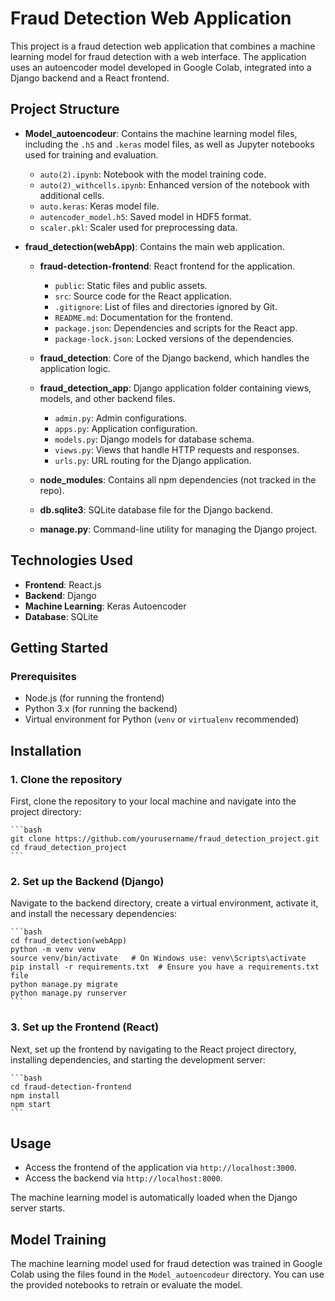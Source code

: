# Fraud Detection Web Application

This project is a fraud detection web application that combines a machine learning model for fraud detection with a web interface. The application uses an autoencoder model developed in Google Colab, integrated into a Django backend and a React frontend.

## Project Structure

- **Model_autoencodeur**: Contains the machine learning model files, including the `.h5` and `.keras` model files, as well as Jupyter notebooks used for training and evaluation.
  - `auto(2).ipynb`: Notebook with the model training code.
  - `auto(2)_withcells.ipynb`: Enhanced version of the notebook with additional cells.
  - `auto.keras`: Keras model file.
  - `autencoder_model.h5`: Saved model in HDF5 format.
  - `scaler.pkl`: Scaler used for preprocessing data.
  
- **fraud_detection(webApp)**: Contains the main web application.
  - **fraud-detection-frontend**: React frontend for the application.
    - `public`: Static files and public assets.
    - `src`: Source code for the React application.
    - `.gitignore`: List of files and directories ignored by Git.
    - `README.md`: Documentation for the frontend.
    - `package.json`: Dependencies and scripts for the React app.
    - `package-lock.json`: Locked versions of the dependencies.

  - **fraud_detection**: Core of the Django backend, which handles the application logic.
  
  - **fraud_detection_app**: Django application folder containing views, models, and other backend files.
    - `admin.py`: Admin configurations.
    - `apps.py`: Application configuration.
    - `models.py`: Django models for database schema.
    - `views.py`: Views that handle HTTP requests and responses.
    - `urls.py`: URL routing for the Django application.

  - **node_modules**: Contains all npm dependencies (not tracked in the repo).

  - **db.sqlite3**: SQLite database file for the Django backend.

  - **manage.py**: Command-line utility for managing the Django project.

## Technologies Used

- **Frontend**: React.js
- **Backend**: Django
- **Machine Learning**: Keras Autoencoder
- **Database**: SQLite

## Getting Started

### Prerequisites

- Node.js (for running the frontend)
- Python 3.x (for running the backend)
- Virtual environment for Python (`venv` or `virtualenv` recommended)


## Installation

### 1. Clone the repository

First, clone the repository to your local machine and navigate into the project directory:

    ```bash
    git clone https://github.com/yourusername/fraud_detection_project.git
    cd fraud_detection_project
    ```

### 2. Set up the Backend (Django)

Navigate to the backend directory, create a virtual environment, activate it, and install the necessary dependencies:

    ```bash
    cd fraud_detection(webApp)
    python -m venv venv
    source venv/bin/activate   # On Windows use: venv\Scripts\activate
    pip install -r requirements.txt  # Ensure you have a requirements.txt file
    python manage.py migrate
    python manage.py runserver
    ```

### 3. Set up the Frontend (React)

Next, set up the frontend by navigating to the React project directory, installing dependencies, and starting the development server:

    ```bash
    cd fraud-detection-frontend
    npm install
    npm start
    ```

## Usage

- Access the frontend of the application via `http://localhost:3000`.
- Access the backend via `http://localhost:8000`.

The machine learning model is automatically loaded when the Django server starts.

## Model Training

The machine learning model used for fraud detection was trained in Google Colab using the files found in the `Model_autoencodeur` directory. You can use the provided notebooks to retrain or evaluate the model.


